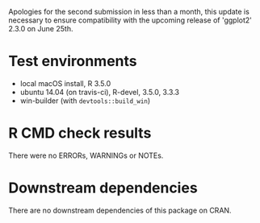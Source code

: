Apologies for the second submission in less than a month, this update is necessary to ensure compatibility with the upcoming release of 'ggplot2' 2.3.0 on June 25th.

# Test environments

* local macOS install, R 3.5.0
* ubuntu 14.04 (on travis-ci), R-devel, 3.5.0, 3.3.3
* win-builder (with `devtools::build_win`)

# R CMD check results

There were no ERRORs, WARNINGs or NOTEs.

# Downstream dependencies

There are no downstream dependencies of this package on CRAN.
